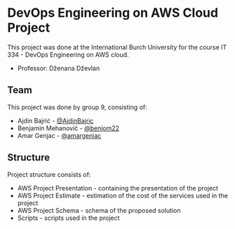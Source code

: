 
# DevOps Engineering on AWS Cloud Project

This project was done at the International Burch University for the course IT 334 - DevOps Engineering on AWS cloud.
- Professor: Dženana Dževlan

## Team
This project was done by group 9, consisting of:

- Ajdin Bajrić - [@AjdinBajric](https://github.com/AjdinBajric)
- Benjamin Mehanović - [@benjom22](https://github.com/benjom22)
- Amar Genjac - [@amargenjac](https://github.com/amargenjac)

## Structure

Project structure consists of:
 - AWS Project Presentation - containing the presentation of the project
 - AWS Project Estimate - estimation of the cost of the services used in the project
 - AWS Project Schema - schema of the proposed solution
 - Scripts - scripts used in the project
